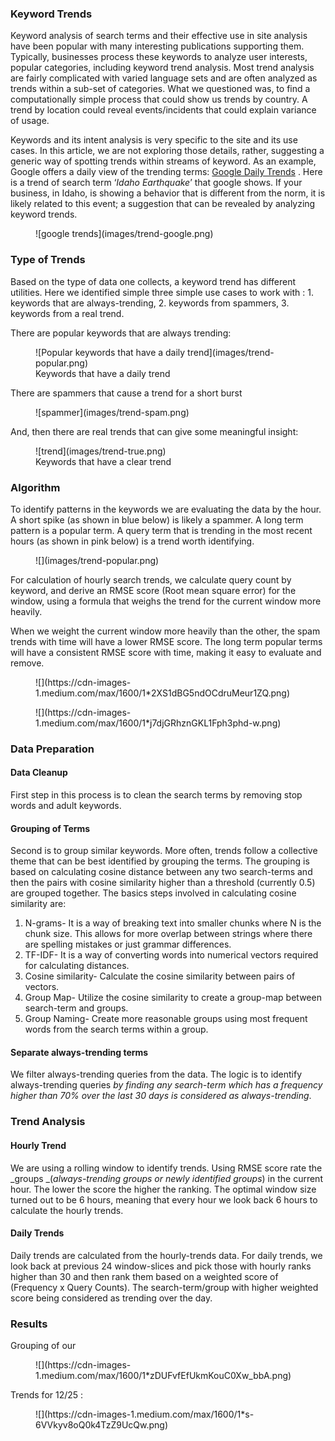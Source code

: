 ### Keyword Trends

Keyword analysis of search terms and their effective use in site analysis have been popular with many interesting publications supporting them. Typically, businesses process these keywords to analyze user interests, popular categories, including keyword trend analysis. Most trend analysis are fairly complicated with varied language sets and are often analyzed as trends within a sub-set of categories. What we questioned was, to find a computationally simple process that could show us trends by country. A trend by location could reveal events/incidents that could explain variance of usage.

Keywords and its intent analysis is very specific to the site and its use cases. In this article, we are not exploring those details, rather, suggesting a generic way of spotting trends within streams of keyword. As an example, Google offers a daily view of the trending terms: [Google Daily Trends](https://trends.google.com/trends/trendingsearches/daily?geo=US) . Here is a trend of search term ‘_Idaho Earthquake_’ that google shows. If your business, in Idaho, is showing a behavior that is different from the norm, it is likely related to this event; a suggestion that can be revealed by analyzing keyword trends.

<figure class="graf graf--figure" name="1229">![google trends](images/trend-google.png)</figure>

### Type of Trends

Based on the type of data one collects, a keyword trend has different utilities. Here we identified simple three simple use cases to work with : 1\. keywords that are always-trending, 2\. keywords from spammers, 3\. keywords from a real trend.

There are popular keywords that are always trending:

<figure class="graf graf--figure" name="7e0c">![Popular keywords that have a daily trend](images/trend-popular.png)

<figcaption class="imageCaption">Keywords that have a daily trend</figcaption>

</figure>

There are spammers that cause a trend for a short burst

<figure class="graf graf--figure" name="ba5f">![spammer](images/trend-spam.png)</figure>

And, then there are real trends that can give some meaningful insight:

<figure class="graf graf--figure" name="493b">![trend](images/trend-true.png)

<figcaption class="imageCaption">Keywords that have a clear trend</figcaption>

</figure>

### Algorithm

To identify patterns in the keywords we are evaluating the data by the hour. A short spike (as shown in blue below) is likely a spammer. A long term pattern is a popular term. A query term that is trending in the most recent hours (as shown in pink below) is a trend worth identifying.

<figure class="graf graf--figure" name="8435">![](images/trend-popular.png)</figure>

For calculation of hourly search trends, we calculate query count by keyword, and derive an RMSE score (Root mean square error) for the window, using a formula that weighs the trend for the current window more heavily. 

When we weight the current window more heavily than the other, the spam trends with time will have a lower RMSE score. The long term popular terms will have a consistent RMSE score with time, making it easy to evaluate and remove.

<figure class="graf graf--figure" name="8ec2">![](https://cdn-images-1.medium.com/max/1600/1*2XS1dBG5ndOCdruMeur1ZQ.png)</figure>

<figure class="graf graf--figure" name="af0e">![](https://cdn-images-1.medium.com/max/1600/1*j7djGRhznGKL1Fph3phd-w.png)</figure>

### Data Preparation

#### Data Cleanup

First step in this process is to clean the search terms by removing stop words and adult keywords.

#### Grouping of Terms

Second is to group similar keywords. More often, trends follow a collective theme that can be best identified by grouping the terms. The grouping is based on calculating cosine distance between any two search-terms and then the pairs with cosine similarity higher than a threshold (currently 0.5) are grouped together. The basics steps involved in calculating cosine similarity are:

1.  N-grams- It is a way of breaking text into smaller chunks where N is the chunk size. This allows for more overlap between strings where there are spelling mistakes or just grammar differences.
2.  TF-IDF- It is a way of converting words into numerical vectors required for calculating distances.
3.  Cosine similarity- Calculate the cosine similarity between pairs of vectors.
4.  Group Map- Utilize the cosine similarity to create a group-map between search-term and groups.
5.  Group Naming- Create more reasonable groups using most frequent words from the search terms within a group.

#### Separate always-trending terms

We filter always-trending queries from the data. The logic is to identify always-trending queries _by finding any search-term which has a frequency higher than 70% over the last 30 days is considered as always-trending_.

### Trend Analysis

#### Hourly Trend

We are using a rolling window to identify trends. Using RMSE score rate the _groups _(_always-trending groups or newly identified groups_) in the current hour. The lower the score the higher the ranking. The optimal window size turned out to be 6 hours, meaning that every hour we look back 6 hours to calculate the hourly trends.

#### Daily Trends

Daily trends are calculated from the hourly-trends data. For daily trends, we look back at previous 24 window-slices and pick those with hourly ranks higher than 30 and then rank them based on a weighted score of (Frequency x Query Counts). The search-term/group with higher weighted score being considered as trending over the day.

### Results

Grouping of our 

<figure class="graf graf--figure" name="8128">![](https://cdn-images-1.medium.com/max/1600/1*zDUFvfEfUkmKouC0Xw_bbA.png)</figure>

Trends for 12/25 : 

<figure class="graf graf--figure" name="9213">![](https://cdn-images-1.medium.com/max/1600/1*s-6VVkyv8oQ0k4TzZ9UcQw.png)</figure>
